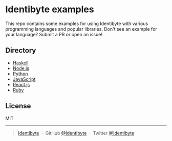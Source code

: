 # Identibyte examples

This repo contains some examples for using Identibyte with various
programming languages and popular libraries. Don't see an example for
your language? Submit a PR or open an issue!

## Directory

- [Haskell](haskell/README.md)
- [Node.js](nodejs/README.md)
- [Python](python/README.md)
- [JavaScript](javascript/README.md)
- [React.js](javascript/README.md)
- [Ruby](ruby/README.md)

## License

MIT

---

> [Identibyte](https://identibyte.com) &nbsp;&middot;&nbsp;
> GitHub [@Identibyte](https://github.com/identibyte) &nbsp;&middot;&nbsp;
> Twitter [@Identibyte](https://twitter.com/identibyte)
